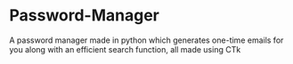 # Password-Manager
A password manager made in python which generates one-time emails for you along with an efficient search function, all made using CTk
